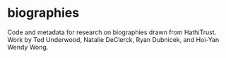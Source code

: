 biographies
===========

Code and metadata for research on biographies drawn from HathiTrust. Work by Ted Underwood, Natalie DeClerck, Ryan Dubnicek, and Hoi-Yan Wendy Wong.


